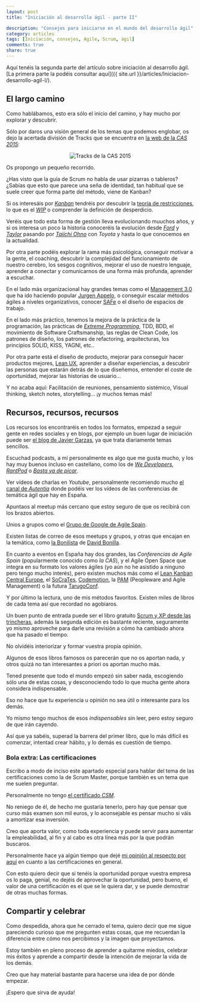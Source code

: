 ```yaml
---
layout: post
title: "Iniciación al desarrollo ágil - parte II"

description: "Consejos para iniciarse en el mundo del desarrollo ágil"
category: articles
tags: [Iniciación, consejos, Agile, Scrum, ágil]
comments: true
share: true
---
```


Aquí tenéis la segunda parte del artículo sobre iniciación al desarrollo ágil. [La primera parte la podéis consultar aquí]({{ site.url }}/articles/Iniciacion-desarrollo-agil-I/).

## El largo camino

Como hablábamos, esto era sólo el inicio del camino, y hay mucho por explorar y descubrir.

Sólo por daros una visión general de los temas que podemos englobar, os dejo la acertada división de Tracks que se encuentra en [la web de la *CAS 2015*](http://cas2015.agile-spain.org/cas-2015-2/):

<p align="center">
  <img src='{{ site.url }}/images/CAS_tracks.png' alt='Tracks de la CAS 2015' />
</p>

Os propongo un pequeño recorrido.

¿Has visto que la guía de Scrum no habla de usar pizarras o tableros? ¿Sabías que esto que parece una seña de identidad, tan habitual que se suele creer que forma parte del método, viene de Kanban?

Si os interesáis por [*Kanban*](https://es.wikipedia.org/wiki/Kanban) tendréis por descubrir la [teoría de restricciones](https://en.wikipedia.org/wiki/Theory_of_constraints), lo que es el [*WIP*](https://en.wikipedia.org/wiki/Work_in_process) o comprender la definición de desperdicio.

Veréis que todo esta forma de gestión lleva evolucionando muuchos años, y si os interesa un poco la historia conoceréis la evolución desde [*Ford*](https://es.wikipedia.org/wiki/Henry_Ford) y [*Taylor*](https://en.wikipedia.org/wiki/Frederick_Winslow_Taylor) pasando por [*Taiichi Ohno*](https://en.wikipedia.org/wiki/Taiichi_Ohno) con *Toyota* y hasta lo que conocemos en la actualidad.

Por otra parte podéis explorar la rama más psicológica, conseguir motivar a la gente, el coaching, descubrir la complejidad del funcionamiento de nuestro cerebro, los sesgos cognitivos, mejorar el uso de nuestro lenguaje, aprender a conectar y comunicarnos de una forma más profunda, aprender a escuchar.

En el lado más organizacional hay grandes temas como el [Management 3.0](http://www.mgt30.com/) que ha ido haciendo popular [Jurgen Appelo](http://jurgenappelo.com/), o conseguir escalar métodos ágiles a niveles organizativos, conocer [SAFe](http://www.scaledagileframework.com/) o el diseño de espacios de trabajo.

En el lado más práctico, tenemos la mejora de la práctica de la programación, las prácticas de [*Extreme Programming*](https://es.wikipedia.org/wiki/Programaci%C3%B3n_extrema), TDD, BDD, el movimiento de Software Craftsmanship, las reglas de Clean Code, los patrones de diseño, los patrones de refactoring, arquitecturas, los principios SOLID, KISS, YAGNI, etc..

Por otra parte está el diseño de producto, mejorar para conseguir hacer productos mejores, [Lean UX](http://www.iterando.com.ar/2012/12/que-es-lean-ux.html), aprender a diseñar experiencias, a descubrir las personas que estarán detrás de lo que diseñemos, entender el coste de oportunidad, mejorar las historias de usuario...

Y no acaba aquí: Facilitación de reuniones, pensamiento sistémico, Visual thinking, sketch notes, storytelling... ¡y muchos temas más!

## Recursos, recursos, recursos

Los recursos los encontraréis en todos los formatos, empezad a seguir gente en redes sociales y en blogs, por ejemplo un buen lugar de iniciación puede ser [el blog de Javier Garzas](http://javiergarzas.com/), ya que trata diariamente temas sencillos.

Escuchad podcasts, a mí personalmente es algo que me gusta mucho, y los hay muy buenos incluso en castellano, como los de [*We Developers*](http://wedevelopers.com/), [*RantPod*](http://rantpod.com/) o [*Basta ya de picar*](http://www.bastayadepicar.com/).

Ver vídeos de charlas en *Youtube*, personalmente recomiendo mucho [el canal de *Autentia*](https://www.youtube.com/user/AutentiaMedia) donde podéis ver los vídeos de las conferencias de temática ágil que hay en España.

Apuntaos al meetup más cercano que estoy seguro de que os recibirá con los brazos abiertos.

Unios a grupos como el [Grupo de Google de Agile Spain](https://groups.google.com/forum/#!forum/agile-spain).

Existen listas de correo de esos meetups y grupos, y otras que encajan en la temática, como [la Bonilista](http://us2.campaign-archive2.com/home/?u=374c664073e1a1fa3deca53b4&id=e67967d43f) de [David Bonilla](https://twitter.com/david_bonilla).

En cuanto a eventos en España hay dos grandes, las *Conferencias de Agile Spain* (popularmente conocido como *la CAS*), y el Agile Open Space que integra en su formato los valores ágiles (yo aún no he asistido a ninguno pero tengo mucho interés), pero existen muchos más como el [Lean Kanban Central Europe](http://www.lkce15.com/), el [SoCraTes](https://www.socrates-conference.de/), [Codemotion](http://ocana.github.io/tags/#codemotion), la [PAM](http://peopleware-agilemanagement.com/) (Peopleware and Agile Management) o la futura [TarugoConf](http://www.tarugoconf.com/).

Y por último la lectura, uno de mis métodos favoritos. Existen miles de libros de cada tema así que recordad no agobiaros.

Un buen punto de entrada puede ser el libro gratuito [Scrum y XP desde las trincheras](http://www.infoq.com/minibooks/scrum-xp-from-the-trenches-2), además la segunda edición es bastante reciente, seguramente yo mismo aproveche para darle una revisión a cómo ha cambiado ahora que ha pasado el tiempo.

No olvidéis interiorizar y formar vuestra propia opinión.

Algunos de esos libros famosos os parecerán que no os aportan nada, y otros quizá no tan interesantes a priori os aportan mucho más.

Tened presente que todo el mundo empezó sin saber nada, escogiendo sólo una de estas cosas, y desconociendo todo lo que mucha gente ahora considera indispensable.

Eso no hace que tu experiencia u opinión no sea útil o interesante para los demás.

Yo mismo tengo muchos de esos *indispensables* sin leer, pero estoy seguro de que irán cayendo.

Así que ya sabéis, superad la barrera del primer libro, que lo más difícil es comenzar, intentad crear hábito, y lo demás es cuestión de tiempo.

### Bola extra: Las certificaciones

Escribo a modo de inciso este apartado especial para hablar del tema de las certificaciones como la de Scrum Master, porque también es un tema que me suelen preguntar.

Personalmente no tengo [el certificado *CSM*](https://www.scrumalliance.org/certifications/practitioners/certified-scrummaster-csm).

No reniego de él, de hecho me gustaría tenerlo, pero hay que pensar que curso más examen son mil euros, y lo aconsejable es pensar mucho si váis a amortizar esa inversión.

Creo que aporta valor, como toda experiencia y puede servir para aumentar la empleabilidad, al fin y al cabo es otra línea más por la que podrán buscaros.

Personalmente hace ya algún tiempo que dejé [mi opinión al respecto por aquí](http://ocana.github.io/articles/Corrupcion-y-certificaciones-sin-valor/) en cuanto a las certificaciones en general.

Con esto quiero decir que si tenéis la oportunidad porque vuestra empresa os lo paga, genial, no dejéis de aprovechar la oportunidad, pero bueno, el valor de una certificación es el que se le quiera dar, y se puede demostrar de otras muchas formas.

## Compartir y celebrar

Como despedida, ahora que he cerrado el tema, quiero decir que me sigue pareciendo curioso que me pregunten estas cosas, que me recuerdan la diferencia entre cómo nos percibimos y la imagen que proyectamos.

Estoy también en pleno proceso de aprender a quitarme miedos, celebrar mis éxitos y aprende a compartir desde la intención de mejorar la vida de los demás.

Creo que hay material bastante para hacerse una idea de por dónde empezar.

¡Espero que sirva de ayuda!